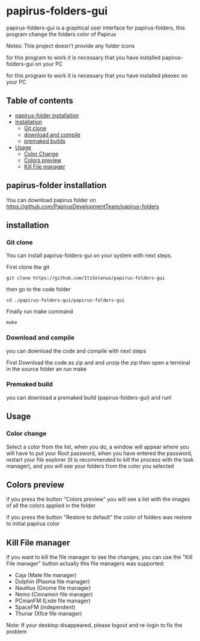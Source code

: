 # papirus-folders-gui
papirus-folders-gui is a graphical user interface for papirus-folders, this program change the folders color of Papirus

Notes: This project doesn't provide any folder icons

for this program to work it is necessary that you have installed papirus-folders-gui on your PC

for this program to work it is necessary that you have installed pkexec on your PC

## Table of contents

- [papirus-folder installation](#papirus-folder-installation)
- [Installation](#installation)
    - [Git clone]( #git-clone)
    - [download and compile](#download-and-compile)
    - [premaked builds](#premaked-build)
- [Usage](#usage)
    - [Color Change](#color-change)
    - [Colors preview](#colors-preview)
    - [Kill File manager](#kill-file-manager)

## papirus-folder installation
 You can download papirus folder on <a href=”url”>https://github.com/PapirusDevelopmentTeam/papirus-folders</a>
 
 ## installation
   ### Git clone
   You can install papirus-folders-gui on your system with next steps.
       
   First clone the git 
  ```
git clone https://github.com/ItzSelenux/papirus-folders-gui
```
  then go to the code folder
  ```
  cd ./papirus-folders-gui/papirus-folders-gui
  ```
  Finally run make command
  ```
  make
  ```
  ### Download and compile
   you can download the code and compile with next steps
    
   First Download the code as zip and and unzip the zip
   then open a terminal in the source folder an run make
  ### Premaked build
   you can download a premaked build (papirus-folders-gui) and run!
    
 ## Usage
  ### Color change
  Select a color from the list, when you do, a window will appear where you will have to put your Root password, when you have entered the password, 
  restart your file explorer (it is recommended to kill the process with the task manager), and you will see your folders from the color you selected
  ## Colors preview
   if you press the button "Colors preview" you will see a list with the images of all the colors applied in the folder
   
   if you press the button "Restore to default" the color of folders was restore to initial papirus color
   
  ## Kill File manager
   if you want to kill the file manager to see the changes, you can use the "Kill File manager" button
   actually this file managers was supported:
   - Caja (Mate file manager)
   - Dolphin (Plasma file manager)
   - Nautilus (Gnome file manager)
   - Nemo (Cinnamon file manager)
   - PCmanFM (Lxde file manager)
   - SpaceFM (independent)
   - Thunar (Xfce file manager)

   Note: If your desktop disappeared, please logout and re-login to fix the problem

